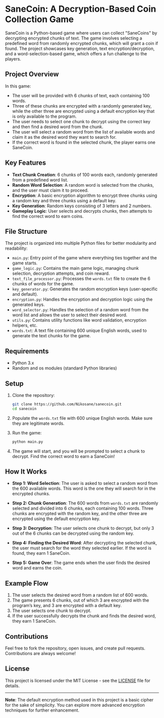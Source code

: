 # SaneCoin: A Decryption-Based Coin Collection Game

SaneCoin is a Python-based game where users can collect "SaneCoins" by decrypting encrypted chunks of text. The game involves selecting a predefined word from randomly encrypted chunks, which will grant a coin if found. The project showcases key generation, text encryption/decryption, and a word-selection-based game, which offers a fun challenge to the players.

## Project Overview

In this game:
- The user will be provided with 6 chunks of text, each containing 100 words.
- Three of these chunks are encrypted with a randomly generated key, while the other three are encrypted using a default encryption key that is only available to the program.
- The user needs to select one chunk to decrypt using the correct key and then find a desired word from the chunk.
- The user will select a random word from the list of available words and claim it as the desired word they want to search for.
- If the correct word is found in the selected chunk, the player earns one SaneCoin.

## Key Features
- **Text Chunk Creation**: 6 chunks of 100 words each, randomly generated from a predefined word list.
- **Random Word Selection**: A random word is selected from the chunks, and the user must claim it to proceed.
- **Encryption**: A basic encryption algorithm to encrypt three chunks using a random key and three chunks using a default key.
- **Key Generation**: Random keys consisting of 3 letters and 2 numbers.
- **Gameplay Logic**: User selects and decrypts chunks, then attempts to find the correct word to earn coins.

## File Structure

The project is organized into multiple Python files for better modularity and readability:

- `main.py`: Entry point of the game where everything ties together and the game starts.
- `game_logic.py`: Contains the main game logic, managing chunk selection, decryption attempts, and coin reward.
- `text_file_processor.py`: Processes the `words.txt` file to create the 6 chunks of words for the game.
- `key_generator.py`: Generates the random encryption keys (user-specific and default).
- `encryption.py`: Handles the encryption and decryption logic using the generated keys.
- `word_selector.py`: Handles the selection of a random word from the word list and allows the user to select their desired word.
- `utils.py`: Contains utility functions like word validation, encryption helpers, etc.
- `words.txt`: A text file containing 600 unique English words, used to generate the text chunks for the game.

## Requirements

- Python 3.x
- Random and os modules (standard Python libraries)
  
## Setup

1. Clone the repository:
    ```bash
    git clone https://github.com/Nikosane/sanecoin.git
    cd sanecoin
    ```

2. Populate the `words.txt` file with 600 unique English words. Make sure they are legitimate words.

3. Run the game:
    ```bash
    python main.py
    ```

4. The game will start, and you will be prompted to select a chunk to decrypt. Find the correct word to earn a SaneCoin!

## How It Works

- **Step 1: Word Selection**: The user is asked to select a random word from the 600 available words. This word is the one they will search for in the encrypted chunks.
  
- **Step 2: Chunk Generation**: The 600 words from `words.txt` are randomly selected and divided into 6 chunks, each containing 100 words. Three chunks are encrypted with the random key, and the other three are encrypted using the default encryption key.

- **Step 3: Decryption**: The user selects one chunk to decrypt, but only 3 out of the 6 chunks can be decrypted using the random key.

- **Step 4: Finding the Desired Word**: After decrypting the selected chunk, the user must search for the word they selected earlier. If the word is found, they earn 1 SaneCoin.

- **Step 5: Game Over**: The game ends when the user finds the desired word and earns the coin.

## Example Flow

1. The user selects the desired word from a random list of 600 words.
2. The game presents 6 chunks, out of which 3 are encrypted with the program’s key, and 3 are encrypted with a default key.
3. The user selects one chunk to decrypt.
4. If the user successfully decrypts the chunk and finds the desired word, they earn 1 SaneCoin.

## Contributions

Feel free to fork the repository, open issues, and create pull requests. Contributions are always welcome!

## License

This project is licensed under the MIT License - see the [LICENSE](LICENSE) file for details.

---

**Note**: The default encryption method used in this project is a basic cipher for the sake of simplicity. You can explore more advanced encryption techniques for further enhancement.

